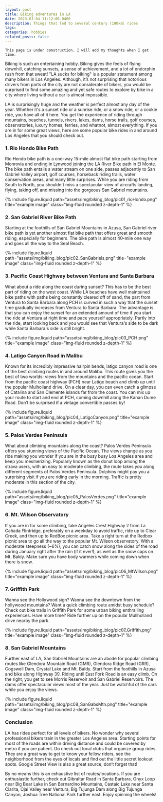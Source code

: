 ```yaml
---
layout: post
title: Biking adventures in LA
date: 2023-03-04 11:12:00-0400
description: Things that led to several century (100km) rides
tags:
categories: hobbies
related_posts: false
---
```


`This page is under construction. I will add my thoughts when I get time.`

Biking is such an entertaining hobby. Biking gives the feels of flying downhill, catching sunsets, a sense of achievement, and a lot of endorphin rush from that sweat! "LA sucks for biking" is a popular statement among many bikers in Los Angeles. Although, it’s not surprising that notorious drivers from parts of the city are not considerate of bikers, you would be surprised to find some amazing and yet safe routes to explore by bike in a city where living without a car is almost impossible.

LA is surprisingly huge and the weather is perfect almost any day of the year. Whether it's a sunset ride or a sunrise ride, or a snow ride, or a cookie ride, you have all of it here. You get the experience of riding through mountains, beaches, tunnels, rivers, lakes, dams, horse trails, golf courses, observatories, luxury homes, ferries, and whatnot, almost everything. If you are in for some great views, here are some popular bike rides in and around Los Angeles that you should check out.

### 1. Rio Hondo Bike Path

Rio Hondo bike path is a one-way 15-mile almost flat bike path starting from Monrovia and ending in Lynwood joining the LA River Bike path in El Monte. The bike path entails a water stream on one side, passes adjacently to San Gabriel Valley airport, golf courses, horseback riding trails, water conservation areas, and many little surprises. While you are riding from South to North, you shouldn't miss a spectacular view of aircrafts landing, flying, taking off, and missing into the gorgeous San Gabriel mountains.

<div class="row">
    <div class="col-sm mt-3 mt-md-0">
        {% include figure.liquid path="assets/img/biking_blog/pic01_rioHondo.png" title="example image" class="img-fluid rounded z-depth-1" %}
    </div>
</div>

### 2. San Gabriel River Bike Path

Starting at the foothills of San Gabriel Mountains in Azusa, San Gabriel river bike path is yet another almost flat bike path that offers great and smooth riding, especially for beginners. The bike path is almost 40-mile one way and goes all the way to the Seal Beach.

<div class="row">
    <div class="col-sm mt-3 mt-md-0">
        {% include figure.liquid path="assets/img/biking_blog/pic02_SanGabriels.png" title="example image" class="img-fluid rounded z-depth-1" %}
    </div>
</div>

### 3. Pacific Coast Highway between Ventura and Santa Barbara

What about a ride along the coast during sunset? This has to be the best part of riding on the west coast. While LA beaches have well maintained bike paths with paths being constantly cleared off of sand, the part from Ventura to Santa Barbara along PCH is curved in such a way that the sunset time gradually increases from Ventura to Santa Barbara. The advantage is that you can enjoy the sunset for an extended amount of time if you start the ride at Ventura at right time and pace yourself appropriately. Partly into the ride, start looking back and you would see that Ventura's side to be dark while Santa Barbara's side is still bright.

<div class="row">
    <div class="col-sm mt-3 mt-md-0">
        {% include figure.liquid path="assets/img/biking_blog/pic03_PCH.png" title="example image" class="img-fluid rounded z-depth-1" %}
    </div>
</div>

### 4. Latigo Canyon Road in Malibu

Known for its incredibly impressive hairpin bends, latigo canyon road is one of the best climbing routes in and around Malibu. This route gives you the best of two worlds: views from the mountains and the pacific ocean. Start from the pacific coast highway (PCH) near Latigo beach and climb up until the popular Mulholland drive. On a clear day, you can even catch a glimpse of Catalina and San Clemente islands far from the coast. You can mix up your route to start and end at PCH, coming downhill along the Kanan Dume Road. Don’t be surprised if a vintage convertible passes by!

<div class="row">
    <div class="col-sm mt-3 mt-md-0">
        {% include figure.liquid path="assets/img/biking_blog/pic04_LatigoCanyon.png" title="example image" class="img-fluid rounded z-depth-1" %}
    </div>
</div>

### 5. Palos Verdes Peninsula

What about climbing mountains along the coast? Palos Verdes Peninsula offers you stunning views of the Pacific Ocean. The views change as you ride making you wonder if you are in the busy busy Los Angeles area and keep you mesmerizing. Popularly known as the donut loop among the strava users, with an easy to moderate climbing, the route takes you along different segments of Palos Verdes Peninsula. Dolphins might pay you a surprising visit if you are riding early in the morning. Traffic is pretty moderate in this section of the city.

<div class="row">
    <div class="col-sm mt-3 mt-md-0">
        {% include figure.liquid path="assets/img/biking_blog/pic05_PalosVerdes.png" title="example image" class="img-fluid rounded z-depth-1" %}
    </div>
</div>

### 6. Mt. Wilson Observatory

If you are in for some climbing, take Angeles Crest Highway 2 from La Cañada Flintridge, preferably on a weekday to avoid traffic, ride up to Clear Creek, and then up to RedBox picnic area. Take a right turn at the Redbox picnic area to go all the way to the popular Mt. Wilson observatory. With a moderate steepness (~6%), you can catch snow along the sides of the road during January right after the rain (if it ever!), as well as the snow caps on Mt. Baldy. Make sure you have body warmers while coming down when there is snow.

<div class="row">
    <div class="col-sm mt-3 mt-md-0">
        {% include figure.liquid path="assets/img/biking_blog/pic06_MtWilson.png" title="example image" class="img-fluid rounded z-depth-1" %}
    </div>
</div>

### 7. Griffith Park

Wanna see the Hollywood sign? Wanna see the downtown from the hollywood mountains? Want a quick climbing route amidst busy schedule? Check out bike trails in Griffith Park for some urban biking enthralling experiences. Have more time? Ride further up on the popular Mullholland drive nearby the park.

<div class="row">
    <div class="col-sm mt-3 mt-md-0">
        {% include figure.liquid path="assets/img/biking_blog/pic07_Griffith.png" title="example image" class="img-fluid rounded z-depth-1" %}
    </div>
</div>

### 8. San Gabriel Mountains

Further east of LA, San Gabriel Mountains are an abode for popular climbing routes like Glendora Mountain Road (GMR), Glendora Ridge Road (GRR), Cogswell Dam, Crystal Lake and Mt. Baldy. Start from the foothills in Azusa and bike along Highway 39. Riding until East Fork Road is an easy climb. On the right, you get to see Morris Reservoir and San Gabriel Reservoirs. The dams offer spectacular views most of the year. Just be watchful of the cars while you enjoy the views.

<div class="row">
    <div class="col-sm mt-3 mt-md-0">
        {% include figure.liquid path="assets/img/biking_blog/pic08_SanGabsMtn.png" title="example image" class="img-fluid rounded z-depth-1" %}
    </div>
</div>

### Conclusion

LA has rides perfect for all levels of bikers. No wonder why several professional bikers train in the greater Los Angeles area. Starting points for most of the roads are within driving distance and could be covered by metro if you are patient. Do check out local clubs that organize group rides. They are a great way to get to know your fellow riders, see the neighborhood from the eyes of locals and find out the little secret lookout spots. Google Street View is also a great source, don’t forget that!

By no means this is an exhaustive list of routes/locations. If you are enthusiastic further, check out Gibraltar Road in Santa Barbara, Onyx Loop near Big Bear Lake in San Bernardino Mountains, Castaic Lake near Santa Clarita, Ojai Valley near Ventura, Big Tujunga Dam along Big Tujunga Canyon, Joshua Tree National Park further east. Enjoy spinning the wheels!
